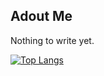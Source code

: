 ## Adout Me

Nothing to write yet.

[![Top Langs](https://github-readme-stats.vercel.app/api/top-langs/?username=Zekamashii)](https://github.com/anuraghazra/github-readme-stats)
